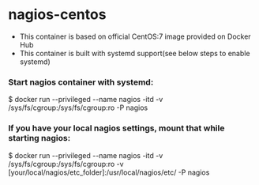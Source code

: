 # nagios-centos
* This container is based on official CentOS:7 image provided on Docker Hub
* This container is built with systemd support(see below steps to enable systemd)

### Start nagios container with systemd:
$ docker run --privileged --name nagios -itd -v /sys/fs/cgroup:/sys/fs/cgroup:ro -P nagios

### If you have your local nagios settings, mount that while starting nagios:
$ docker run --privileged --name nagios -itd -v /sys/fs/cgroup:/sys/fs/cgroup:ro -v [your/local/nagios/etc_folder]:/usr/local/nagios/etc/ -P nagios
